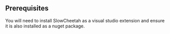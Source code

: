 ## Prerequisites
You will need to install SlowCheetah as a visual studio extension and ensure it is also installed as a nuget package.

